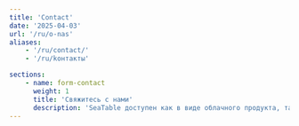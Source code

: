 ```yaml
---
title: 'Contact'
date: '2025-04-03'
url: '/ru/o-nas'
aliases:
    - '/ru/contact/'
    - '/ru/kонтакты'

sections:
    - name: form-contact
      weight: 1
      title: 'Свяжитесь с нами'
      description: 'SeaTable доступен как в виде облачного продукта, так и в виде самостоятельной серверной версии. Соответственно, мы предлагаем нашим клиентам различные каналы связи'
---
```

